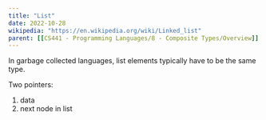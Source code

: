 ```yaml
---
title: "List"
date: 2022-10-28
wikipedia: "https://en.wikipedia.org/wiki/Linked_list"
parent: [[CS441 - Programming Languages/8 - Composite Types/Overview]]
---
```


In garbage collected languages, list elements typically have to be the same type.

Two pointers:
1. data
2. next node in list

